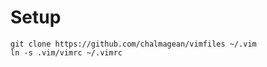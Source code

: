 # Setup

```
git clone https://github.com/chalmagean/vimfiles ~/.vim
ln -s .vim/vimrc ~/.vimrc
```

